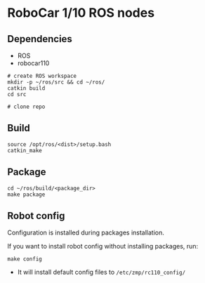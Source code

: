 # RoboCar 1/10 ROS nodes

## Dependencies

* ROS
* robocar110

```
# create ROS workspace
mkdir -p ~/ros/src && cd ~/ros/
catkin build
cd src

# clone repo
```

## Build

```
source /opt/ros/<dist>/setup.bash
catkin_make
```

## Package

```
cd ~/ros/build/<package_dir>
make package
```

## Robot config

Configuration is installed during packages installation.

If you want to install robot config without installing packages, run:
```
make config
```
* It will install default config files to `/etc/zmp/rc110_config/`
